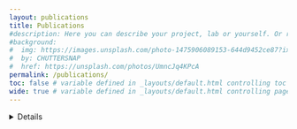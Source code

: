 ```yaml
---
layout: publications
title: Publications
#description: Here you can describe your project, lab or yourself. Or remove this page altogether if you don't want to do that.
#background:
#  img: https://images.unsplash.com/photo-1475906089153-644d9452ce87?ixid=MnwxMjA3fDB8MHxwaG90by1wYWdlfHx8fGVufDB8fHx8&auto=format&fit=crop&w=1200&q=80
#  by: CHUTTERSNAP
#  href: https://unsplash.com/photos/UmncJq4KPcA
permalink: /publications/
toc: false # variable defined in _layouts/default.html controlling toc appearance
wide: true # variable defined in _layouts/default.html controlling page width
---
```


<details>
## Publications
</details>
